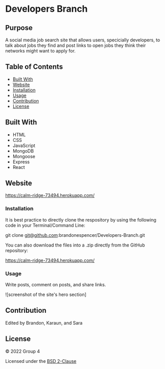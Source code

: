 # Developers Branch

## Purpose

A social media job search site that allows users, specicially developers, to talk about jobs they find and post links to open jobs they think their networks might want to apply for.

## Table of Contents
- [Built With](#built-with)
- [Website](#website)
- [Installation](#installation)
- [Usage](#usage)
- [Contribution](#contribution)
- [License](#license)

## Built With

* HTML
* CSS
* JavaScript
* MongoDB
* Mongoose
* Express
* React

## Website

https://calm-ridge-73494.herokuapp.com/

### Installation

It is best practice to directly clone the respository by using the following code in your Terminal/Command Line:

git clone git@github.com:brandonespencer/Developers-Branch.git

You can also download the files into a .zip directly from the GitHub repository: 

https://calm-ridge-73494.herokuapp.com/

### Usage

Write posts, comment on posts, and share links.

![screenshot of the site's hero section]

## Contribution
Edited by Brandon, Karaun, and Sara

## License

&copy; 2022 Group 4

Licensed under the [BSD 2-Clause](LICENSE.txt)
